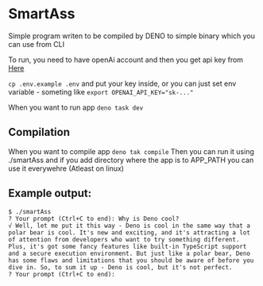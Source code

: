 SmartAss
====

Simple program writen to be compiled by DENO to simple binary which you can use from CLI

To run, you need to have openAi account and then you get api key from [Here](https://platform.openai.com/account/api-keys)

`cp .env.example .env` and put your key inside, or you can just set env variable - someting like `export OPENAI_API_KEY="sk-..."`

When you want to run app `deno task dev`

Compilation
---
When you want to compile app `deno tak compile`
Then you can run it using ./smartAss and if you add directory where the app is to APP_PATH you can use it everywehre (Atleast on linux)

Example output:
---
```
$ ./smartAss
? Your prompt (Ctrl+C to end): Why is Deno cool?
√ Well, let me put it this way - Deno is cool in the same way that a polar bear is cool. It's new and exciting, and it's attracting a lot of attention from developers who want to try something different. Plus, it's got some fancy features like built-in TypeScript support and a secure execution environment. But just like a polar bear, Deno has some flaws and limitations that you should be aware of before you dive in. So, to sum it up - Deno is cool, but it's not perfect.
? Your prompt (Ctrl+C to end): 
```
